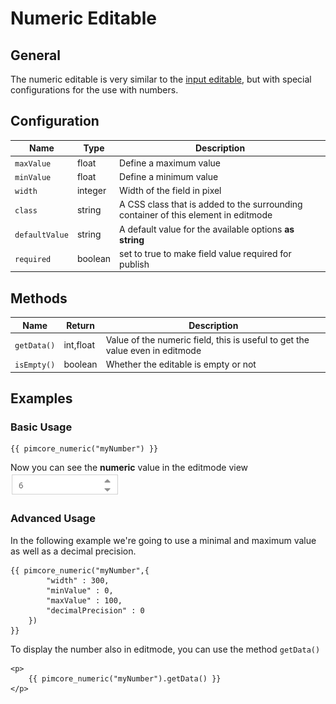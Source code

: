# Numeric Editable

## General
The numeric editable is very similar to the [input editable](./16_Input.md), but with special configurations for the use with numbers.

## Configuration

| Name           | Type    | Description                                                                        |
|----------------|---------|------------------------------------------------------------------------------------|
| `maxValue`     | float   | Define a maximum value                                                             |
| `minValue`     | float   | Define a minimum value                                                             |
| `width`        | integer | Width of the field in pixel                                                        |
| `class`        | string  | A CSS class that is added to the surrounding container of this element in editmode |
| `defaultValue` | string  | A default value for the available options **as string**                            |
| `required`     | boolean | set to true to make field value required for publish                               |

## Methods

| Name        | Return      | Description                                                                  |
|-------------|-------------|------------------------------------------------------------------------------|
| `getData()` | int,float   | Value of the numeric field, this is useful to get the value even in editmode |
| `isEmpty()` | boolean     | Whether the editable is empty or not                                         |

## Examples

### Basic Usage

```twig
{{ pimcore_numeric("myNumber") }}
```

Now you can see the **numeric** value in the editmode view 
![Numeric input - editmode](../../img/editables_numeric_simple_editmode.png)

### Advanced Usage

In the following example we're going to use a minimal and maximum value as well as a decimal precision. 

```twig
{{ pimcore_numeric("myNumber",{
		"width" : 300,
		"minValue" : 0,
		"maxValue" : 100,
		"decimalPrecision" : 0
	}) 
}}
```

To display the number also in editmode, you can use the method `getData()`

```twig
<p>
    {{ pimcore_numeric("myNumber").getData() }}
</p>
```

